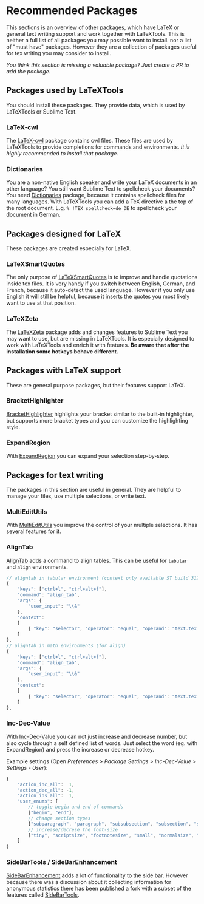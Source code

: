 # Recommended Packages

This sections is an overview of other packages, which have LaTeX or general text writing support and work together with LaTeXTools.
This is neither a full list of all packages you may possible want to install. nor a list of "must have" packages. However they are a collection of packages useful for tex writing you may consider to install.

*You think this section is missing a valuable package? Just create a PR to add the package.*


## Packages used by LaTeXTools

You should install these packages. They provide data, which is used by LaTeXTools or Sublime Text.

### LaTeX-cwl

The [LaTeX-cwl] package contains cwl files. These files are used by LaTeXTools to provide completions for commands and environments. *It is highly recommended to install that package.*

### Dictionaries

You are a non-native English speaker and write your LaTeX documents in an other language? You still want Sublime Text to spellcheck your documents? You need [Dictionaries] package, because it contains spellcheck files for many languages. With LaTeXTools you can add a TeX directive a the top of the root document. E.g. `% !TEX spellcheck=de_DE` to spellcheck your document in German.


## Packages designed for LaTeX

These packages are created especially for LaTeX.

### LaTeXSmartQuotes

The only purpose of [LaTeXSmartQuotes] is to improve and handle quotations inside tex files. It is very handy if you switch between English, German, and French, because it auto-detect the used language. However if you only use English it will still be helpful, because it inserts the quotes you most likely want to use at that position.

### LaTeXZeta

The [LaTeXZeta] package adds and changes features to Sublime Text you may want to use, but are missing in LaTeXTools. It is especially designed to work with LaTeXTools and enrich it with features. **Be aware that after the installation some hotkeys behave different.**


## Packages with LaTeX support

These are general purpose packages, but their features support LaTeX.

### BracketHighlighter

[BracketHighlighter] highlights your bracket similar to the built-in highlighter, but supports more bracket types and you can customize the highlighting style.

### ExpandRegion

With [ExpandRegion] you can expand your selection step-by-step.

## Packages for text writing

The packages in this section are useful in general. They are helpful to manage your files, use multiple selections, or write text.

### MultiEditUtils

With [MultiEditUtils] you improve the control of your multiple selections. It has several features for it.

### AlignTab

[AlignTab] adds a command to align tables. This can be useful for `tabular` and `align` environments.

``` js
// aligntab in tabular environment (context only available ST build 3127+)
{
    "keys": ["ctrl+l", "ctrl+alt+f"],
    "command": "align_tab",
    "args": {
        "user_input": "\\&"
    },
    "context":
    [
        { "key": "selector", "operator": "equal", "operand": "text.tex.latex meta.environment.tabular" }
    ]
},
// aligntab in math environments (for align)
{
    "keys": ["ctrl+l", "ctrl+alt+f"],
    "command": "align_tab",
    "args": {
        "user_input": "\\&"
    },
    "context":
    [
        { "key": "selector", "operator": "equal", "operand": "text.tex.latex meta.environment.math.block.be" }
    ]
},
```


### Inc-Dec-Value

With [Inc-Dec-Value] you can not just increase and decrease number, but also cycle through a self defined list of words.
Just select the word (eg. with ExpandRegion) and press the increase or decrease hotkey.

Example settings (Open *Preferences > Package Settings > Inc-Dec-Value > Settings - User*):

``` js
{
    "action_inc_all":  1,
    "action_dec_all": -1,
    "action_ins_all":  1,
    "user_enums": [
        // toggle begin and end of commands
        ["begin", "end"],
        // change section types
        ["subparagraph", "paragraph", "subsubsection", "subsection", "section", "chapter", "part"],
        // increase/decrese the font-size
        ["tiny", "scriptsize", "footnotesize", "small", "normalsize", "large", "Large", "LARGE", "huge", "Huge"],
    ]
}
```

### SideBarTools / SideBarEnhancement

[SideBarEnhancement] adds a lot of functionality to the side bar. However because there was a discussion about it collecting information for anonymous statistics there has been published a fork with a subset of the features called [SideBarTools].


[LaTeX-cwl]:https://github.com/LaTeXing/LaTeX-cwl
[Dictionaries]:https://github.com/titoBouzout/Dictionaries
[LaTeXSmartQuotes]:https://github.com/r-stein/sublime-text-latex-smart-quotes
[LaTeXZeta]:https://github.com/randy3k/LaTeXZeta
[BracketHighlighter]:https://github.com/facelessuser/BracketHighlighter
[ExpandRegion]:https://github.com/aronwoost/sublime-expand-region
[MultiEditUtils]:https://github.com/philippotto/Sublime-MultiEditUtils
[AlignTab]:https://github.com/randy3k/AlignTab
[Inc-Dec-Value]:https://github.com/rmaksim/Sublime-Text-2-Inc-Dec-Value
[SideBarTools]:https://github.com/braver/SideBarTools
[SideBarEnhancement]:https://github.com/SideBarEnhancements-org/SideBarEnhancements